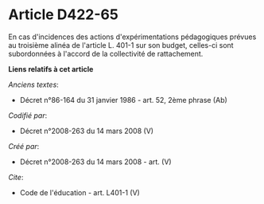 # Article D422-65

En cas d'incidences des actions d'expérimentations pédagogiques prévues au troisième alinéa de l'article L. 401-1 sur son
budget, celles-ci sont subordonnées à l'accord de la collectivité de rattachement.

**Liens relatifs à cet article**

_Anciens textes_:

  - Décret n°86-164 du 31 janvier 1986 - art. 52, 2ème phrase (Ab)

_Codifié par_:

  - Décret n°2008-263 du 14 mars 2008 (V)

_Créé par_:

  - Décret n°2008-263 du 14 mars 2008 - art. (V)

_Cite_:

  - Code de l'éducation - art. L401-1 (V)
